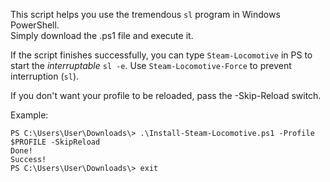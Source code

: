 This script helps you use the tremendous `sl` program in Windows PowerShell.  
Simply download the .ps1 file and execute it.

If the script finishes successfully, you can type `Steam-Locomotive` in PS to start the *interruptable* `sl -e`. Use `Steam-Locomotive-Force` to prevent interruption (`sl`).

If you don't want your profile to be reloaded, pass the -Skip-Reload switch.

Example:

    PS C:\Users\User\Downloads\> .\Install-Steam-Locomotive.ps1 -Profile $PROFILE -SkipReload
    Done!
    Success!
    PS C:\Users\User\Downloads\> exit
